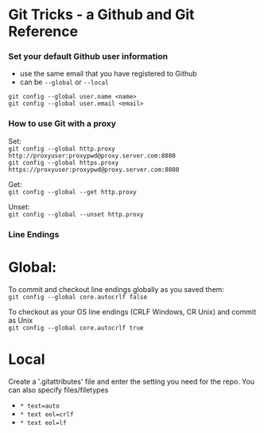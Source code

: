 # Git Tricks - a Github and Git Reference

### Set your default Github user information
- use the same email that you have registered to Github
- can be `--global` or `--local`

`git config --global user.name <name>`
<br>
`git config --global user.email <email>`


### How to use Git with a proxy

Set: <br>
`git config --global http.proxy http://proxyuser:proxypwd@proxy.server.com:8080`
<br>
`git config --global https.proxy https://proxyuser:proxypwd@proxy.server.com:8080`

Get: <br>
`git config --global --get http.proxy`

Unset: <br>
`git config --global --unset http.proxy`

### Line Endings
# Global:
To commit and checkout line endings globally as you saved them:
<br>
`git config --global core.autocrlf false`

To checkout as your OS line endings (CRLF Windows, CR Unix) and commit as Unix
<br>
`git config --global core.autocrlf true`


# Local
Create a '.gitattributes' file and enter the setting you need for the repo.  You can also specify files/filetypes
- `* text=auto`
- `* text eol=crlf`
- `* text eol=lf`

